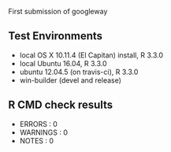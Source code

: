 
First submission of googleway

## Test Environments

* local OS X 10.11.4 (El Capitan) install, R 3.3.0
* local Ubuntu 16.04, R 3.3.0
* ubuntu 12.04.5 (on travis-ci), R 3.3.0
* win-builder (devel and release)


## R CMD check results

* ERRORS : 0 
* WARNINGS : 0
* NOTES : 0


